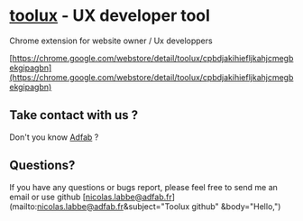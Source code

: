 [toolux](https://chrome.google.com/webstore/detail/toolux/cpbdjakihiefljkahjcmegbekgipagbn) - UX developer tool
===============================================================================================================

Chrome extension for website owner / Ux developpers

[https://chrome.google.com/webstore/detail/toolux/cpbdjakihiefljkahjcmegbekgipagbn](https://chrome.google.com/webstore/detail/toolux/cpbdjakihiefljkahjcmegbekgipagbn)

Take contact with us  ?
-----------------------
Don't you know [Adfab](http://adfab.fr) ?

Questions?
----------

If you have any questions or bugs report, please feel free to send me an email or use github
[nicolas.labbe@adfab.fr](mailto:nicolas.labbe@adfab.fr&subject="Toolux github" &body="Hello,")
